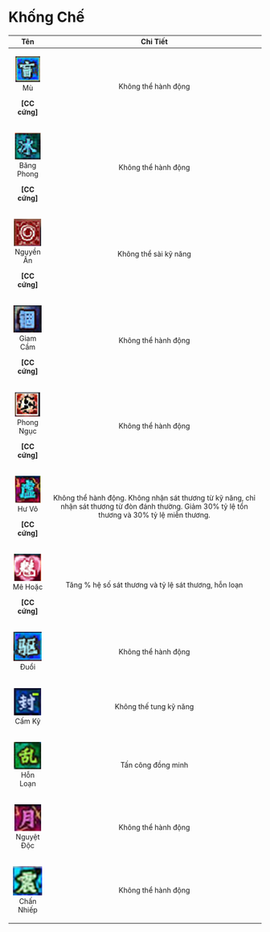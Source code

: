 # Khống Chế



|                                                     **Tên**                                                    |                                                                    **Chi Tiết**                                                                    |
| :------------------------------------------------------------------------------------------------------------: | :------------------------------------------------------------------------------------------------------------------------------------------------: |
|     <p><img src="../../.gitbook/assets/image (352).png" alt=""><br>Mù</p><p><strong>[CC cứng]</strong></p>     |                                                                 Không thể hành động                                                                |
| <p><img src="../../.gitbook/assets/image (344).png" alt=""><br>Băng Phong</p><p><strong>[CC cứng]</strong></p> |                                                                 Không thể hành động                                                                |
|  <p><img src="../../.gitbook/assets/image (284).png" alt=""><br>Nguyền Ấn</p><p><strong>[CC cứng]</strong></p> |                                                                Không thể sài kỹ năng                                                               |
|  <p><img src="../../.gitbook/assets/image (305).png" alt=""><br>Giam Cầm</p><p><strong>[CC cứng]</strong></p>  |                                                                 Không thể hành động                                                                |
| <p><img src="../../.gitbook/assets/image (338).png" alt=""><br>Phong Ngục</p><p><strong>[CC cứng]</strong></p> |                                                                 Không thể hành động                                                                |
|    <p><img src="../../.gitbook/assets/image (341).png" alt=""><br>Hư Vô</p><p><strong>[CC cứng]</strong></p>   | Không thể hành động. Không nhận sát thương từ kỹ năng, chỉ nhận sát thương từ đòn đánh thường. Giảm 30% tỷ lệ tổn thương và 30% tỷ lệ miễn thương. |
|   <p><img src="../../.gitbook/assets/image (334).png" alt=""><br>Mê Hoặc</p><p><strong>[CC cứng]</strong></p>  |                                                Tăng % hệ số sát thương và tỷ lệ sát thương, hỗn loạn                                               |
|                     <p><img src="../../.gitbook/assets/image (280).png" alt=""><br>Đuổi</p>                    |                                                                 Không thể hành động                                                                |
|                    <p><img src="../../.gitbook/assets/image (348).png" alt=""><br>Cấm Kỹ</p>                   |                                                               Không thế tung kỹ năng                                                               |
|                   <p><img src="../../.gitbook/assets/image (277).png" alt=""><br>Hỗn Loạn</p>                  |                                                                 Tấn công đồng minh                                                                 |
|                  <p><img src="../../.gitbook/assets/image (351).png" alt=""><br>Nguyệt Độc</p>                 |                                                                 Không thể hành động                                                                |
|                  <p><img src="../../.gitbook/assets/image (343).png" alt=""><br>Chấn Nhiếp</p>                 |                                                                 Không thể hành động                                                                |
